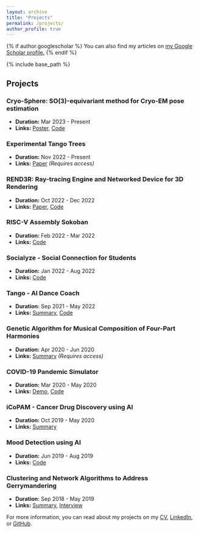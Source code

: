```yaml
---
layout: archive
title: "Projects"
permalink: /projects/
author_profile: true
---
```


{% if author.googlescholar %}
  You can also find my articles on <u><a href="{{author.googlescholar}}">my Google Scholar profile</a>.</u>
{% endif %}

{% include base_path %}

## Projects

### Cryo-Sphere: SO(3)-equivariant method for Cryo-EM pose estimation
- **Duration:** Mar 2023 - Present
- **Links:** [Poster](https://drive.google.com/file/d/10KYZTPOaNqeSCZuTn9vDBDYfhAlHeGfE/view?usp=sharing), [Code](https://github.com/divnori/cryo_reconstruction/tree/main)

### Experimental Tango Trees
- **Duration:** Nov 2022 - Present
- **Links:** [Paper](https://drive.google.com/file/d/1EPg1PWAeoIu4viKt45dRcZgsSQhyUEFr/view?usp=drive_link) *(Requires access)*

### REND3R: Ray-tracing Engine and Networked Device for 3D Rendering
- **Duration:** Oct 2022 - Dec 2022
- **Links:** [Paper](https://fpga.mit.edu/videos/2022/team26/report.pdf), [Code](https://github.com/vedadehhc/rend3r)

### RISC-V Assembly Sokoban
- **Duration:** Feb 2022 - Mar 2022
- **Links:** [Code](https://github.com/vedadehhc/sokoban)

### Socialyze - Social Connection for Students
- **Duration:** Jan 2022 - Aug 2022
- **Links:** [Code](https://github.com/vedadehhc/chore-web-app)

### Tango - AI Dance Coach
- **Duration:** Sep 2021 - May 2022
- **Links:** [Summary](https://devpost.com/software/tango-dikvm2), [Code](https://github.com/vgadodia/tangohackathon)

### Genetic Algorithm for Musical Composition of Four-Part Harmonies
- **Duration:** Apr 2020 - Jun 2020
- **Links:** [Summary](https://drive.google.com/file/d/12PMSxuHIPW0Zk-70DwkarsZAa1m-dVko/view) *(Requires access)*

### COVID-19 Pandemic Simulator
- **Duration:** Mar 2020 - May 2020
- **Links:** [Demo](https://vedadehhc.github.io/pandemic-simulator/build/PandemicSimulatorApp.html), [Code](https://github.com/vedadehhc/pandemic-simulator)

### iCoPAM - Cancer Drug Discovery using AI
- **Duration:** Oct 2019 - May 2020
- **Links:** [Summary](https://aaas.confex.com/aaas/2021/meetingapp.cgi/Paper/29066)

### Mood Detection using AI
- **Duration:** Jun 2019 - Aug 2019
- **Links:** [Code](https://github.com/vedadehhc/MoodDetector)

### Clustering and Network Algorithms to Address Gerrymandering
- **Duration:** Sep 2018 - May 2019
- **Links:** [Summary](https://abstracts.societyforscience.org/Home/FullAbstract?ProjectId=18518), [Interview](https://www.youtube.com/watch?v=N4elrSuPJYU)

For more information, you can read about my projects on my [CV](/files/Dev_Chheda_CV_Fall_2023.pdf), [LinkedIn](https://linkedin.com/in/dev-chheda-6497bb1a7), or [GitHub](https://github.com/vedadehhc).
